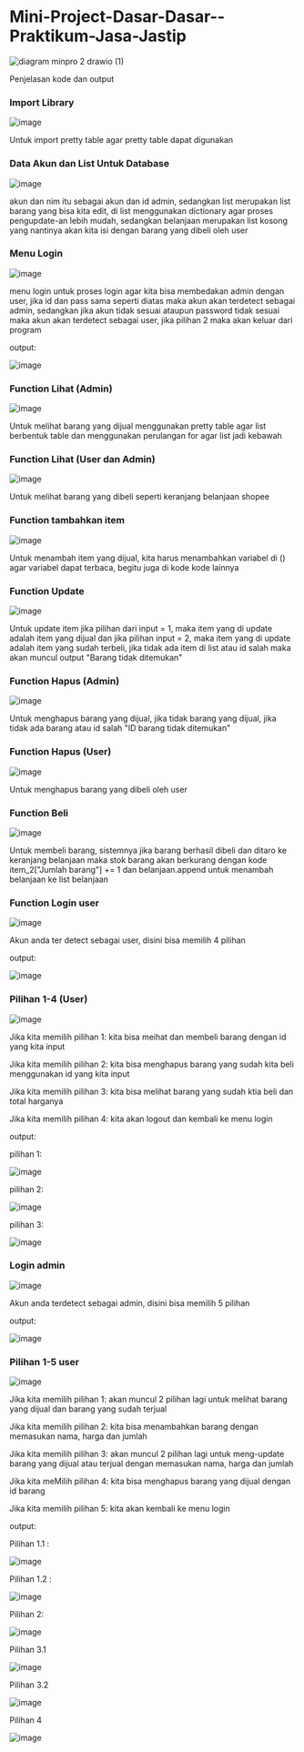 # Mini-Project-Dasar-Dasar--Praktikum-Jasa-Jastip

![diagram minpro 2 drawio (1)](https://github.com/user-attachments/assets/6b152f89-745c-4edf-a2e8-7bfa2584f4a4)

Penjelasan kode dan output

### Import Library

![image](https://github.com/user-attachments/assets/d27028aa-84d8-488c-a67b-2aacdbf8fe25)

Untuk import pretty table agar pretty table dapat digunakan

### Data Akun dan List Untuk Database

![image](https://github.com/user-attachments/assets/ea58383e-8328-49ec-9808-1d39283d3013)

akun dan nim itu sebagai akun dan id admin, sedangkan list merupakan list barang yang bisa kita edit, di list menggunakan dictionary agar proses pengupdate-an lebih mudah, sedangkan belanjaan merupakan list kosong yang nantinya akan kita isi dengan barang yang dibeli oleh user

### Menu Login

![image](https://github.com/user-attachments/assets/1d67477e-29c0-46d7-a2f2-b1d8f8beb5ed)

menu login untuk proses login agar kita bisa membedakan admin dengan user, jika id dan pass sama seperti diatas maka akun akan terdetect sebagai admin, sedangkan jika akun tidak sesuai ataupun password tidak sesuai maka akun akan terdetect sebagai user, jika pilihan 2 maka akan keluar dari program

output:

![image](https://github.com/user-attachments/assets/92400cdf-173f-4b09-b0b7-9653dc054ad7)

### Function Lihat (Admin)

![image](https://github.com/user-attachments/assets/9bb0758c-870c-458e-9264-4eab2908a20e)

Untuk melihat barang yang dijual menggunakan pretty table agar list berbentuk table dan menggunakan perulangan for agar list jadi kebawah

### Function Lihat (User dan Admin)

![image](https://github.com/user-attachments/assets/069448ad-c653-4762-9c2a-d9d239b637c4)

Untuk melihat barang yang dibeli seperti keranjang belanjaan shopee

### Function tambahkan item

![image](https://github.com/user-attachments/assets/8156b1af-f5cf-4ea8-85ff-d37a64a48d24)

Untuk menambah item yang dijual, kita harus menambahkan variabel di () agar variabel dapat terbaca, begitu juga di kode kode lainnya

### Function Update

![image](https://github.com/user-attachments/assets/aa88bb82-c105-401b-8886-83a93d7e1ebb)

Untuk update item jika pilihan dari input = 1, maka item yang di update adalah item yang dijual dan jika pilihan input = 2, maka item yang di update adalah item yang sudah terbeli, jika tidak ada item di list atau id salah maka akan muncul output "Barang tidak ditemukan"

### Function Hapus (Admin)

![image](https://github.com/user-attachments/assets/20cb8d04-ea3f-4ff8-8fd1-4204cc145b36)

Untuk menghapus barang yang dijual, jika tidak barang yang dijual, jika tidak ada barang atau id salah "ID barang tidak ditemukan"

### Function Hapus (User)

![image](https://github.com/user-attachments/assets/69a9cd62-201e-4d37-9e0c-9181a9c8d610)

Untuk menghapus barang yang dibeli oleh user

### Function Beli

![image](https://github.com/user-attachments/assets/19e8fd4a-157f-4d07-bdd7-4a3cc4f152ce)

Untuk membeli barang, sistemnya jika barang berhasil dibeli dan ditaro ke keranjang belanjaan maka stok barang akan berkurang dengan kode item_2["Jumlah barang"] += 1 dan belanjaan.append untuk menambah belanjaan ke list belanjaan

### Function Login user

![image](https://github.com/user-attachments/assets/d4cc1c86-530c-47b9-900c-aca050d508b2)

Akun anda ter detect sebagai user, disini bisa memilih 4 pilihan

output:

![image](https://github.com/user-attachments/assets/e90ade0f-4472-4917-9ae3-c76a536ef9c1)

### Pilihan 1-4 (User)

![image](https://github.com/user-attachments/assets/33c107f6-cf03-4abf-a775-d2f0de721c8a)

Jika kita memilih pilihan 1: kita bisa meihat dan membeli barang dengan id yang kita input 

Jika kita memilih pilihan 2: kita bisa menghapus barang yang sudah kita beli menggunakan id yang kita input

Jika kita memilih pilihan 3: kita bisa melihat barang yang sudah ktia beli dan total harganya

Jika kita memilih pilihan 4: kita akan logout dan kembali ke menu login

output:

pilihan 1:

![image](https://github.com/user-attachments/assets/b58aadf1-8513-4e45-acda-ffebfaca7abc)

pilihan 2:

![image](https://github.com/user-attachments/assets/120d9ea4-edcb-400b-b5b8-3bdeeaf803fe)

pilihan 3:

![image](https://github.com/user-attachments/assets/e11917a5-fd0b-43fe-874f-5ffaf773ce3c)

### Login admin

![image](https://github.com/user-attachments/assets/8fdc12f9-701d-4e53-aa02-0a0e8b8b2071)

Akun anda terdetect sebagai admin, disini bisa memilih 5 pilihan

output:

![image](https://github.com/user-attachments/assets/27c0d39a-123e-4365-ae94-74643016ea63)

### Pilihan 1-5 user

![image](https://github.com/user-attachments/assets/dabd1143-9be6-4a3d-adb2-29ab8b671a4b)

Jika kita memilih pilihan 1: akan muncul 2 pilihan lagi untuk melihat barang yang dijual dan barang yang sudah terjual

Jika kita memilih pilihan 2: kita bisa menambahkan barang dengan memasukan nama, harga dan jumlah

Jika kita memilih pilihan 3: akan muncul 2 pilihan lagi untuk meng-update barang yang dijual atau terjual dengan memasukan nama, harga dan jumlah

Jika kita meMilih pilihan 4: kita bisa menghapus barang yang dijual dengan id barang

Jika kita memilih pilihan 5: kita akan kembali ke menu login

output:

Pilihan 1.1 :

![image](https://github.com/user-attachments/assets/88187de0-cdf6-4dcb-ac15-e99e36b5dce0)

Pilihan 1.2 :

![image](https://github.com/user-attachments/assets/493e4d44-b4ea-44b0-b801-e8bc00c67b85)


Pilihan 2:

![image](https://github.com/user-attachments/assets/03f5b688-2768-45b1-8d17-29c8743832ec)

Pilihan 3.1

![image](https://github.com/user-attachments/assets/deb2eafd-a050-4e36-a4cd-020fead4b256)

Pilihan 3.2

![image](https://github.com/user-attachments/assets/d7bb989a-e127-47b3-bb2f-de7d795e2b7c)

Pilihan 4

![image](https://github.com/user-attachments/assets/6c9aa970-1a02-4185-990f-0bb7c611cc18)


































